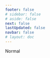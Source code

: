 ```yaml
---
footer: false
# sidebar: false
# aside: false
next: false
lastUpdated: false
navbar: false
# layout: doc
---
```


<script setup>
const chatPrompts = [
  // Бизнес-услуги (первый блок)
  { id: "1", text: "Регистрация компании в ОАЭ", category: "business" },
  { id: "2", text: "Создание компании в Mainland", category: "business" },
  { id: "3", text: "Регистрация компании в Free Zone", category: "business" },
  { id: "4", text: "Создание оффшорной компании", category: "business" },
  { id: "5", text: "Фриланс виза в ОАЭ", category: "business" },
  { id: "6", text: "Бизнес-лицензия в Дубае", category: "business" },
  { id: "7", text: "Требования к торговой лицензии в ОАЭ", category: "business" },
  { id: "23", text: "Открытие бизнеса в ОАЭ", category: "business" },
  { id: "24", text: "Free Zone в Дубае", category: "business" },
  { id: "25", text: "Регистрация компании в ОАЭ", category: "business" },
  { id: "26", text: "Фриланс виза в ОАЭ", category: "business" },
  
  // Визы и иммиграция
  { id: "8", text: "Оформление Golden Visa в ОАЭ", category: "visa" },
  { id: "9", text: "Рабочая виза в ОАЭ", category: "visa" },
  { id: "10", text: "Спонсорство семейной визы в ОАЭ", category: "visa" },
  { id: "11", text: "Требования к медицинскому осмотру для визы", category: "visa" },
  { id: "12", text: "Процесс получения резидентской визы ОАЭ", category: "visa" },
  { id: "27", text: "Визовые требования ОАЭ", category: "visa" },
  
  // Юридические и документы
  { id: "13", text: "Оформление Emirates ID", category: "legal" },
  { id: "14", text: "Легализация документов в ОАЭ", category: "legal" },
  { id: "15", text: "Доверенность в ОАЭ", category: "legal" },
  { id: "16", text: "Проверка бизнес-контрактов в ОАЭ", category: "legal" },
  { id: "40", text: "Продление Emirates ID", category: "legal" },
  
  // Финансовые услуги
  { id: "17", text: "Корпоративный банковский счет в ОАЭ", category: "finance" },
  { id: "18", text: "Регистрация НДС в ОАЭ", category: "finance" },
  { id: "19", text: "Бухгалтерские услуги в ОАЭ", category: "finance" },
  { id: "20", text: "Economic Substance Regulations в ОАЭ", category: "finance" },
  { id: "41", text: "Банковские услуги в ОАЭ", category: "finance" },
  
  // Недвижимость и услуги
  { id: "21", text: "Инвестиции в недвижимость ОАЭ", category: "property" },
  { id: "22", text: "Аренда офиса в Дубае", category: "property" },

  // Здравоохранение
  { id: "47", text: "Медицинская страховка в ОАЭ", category: "healthcare" },
  { id: "48", text: "Лучшие больницы в Дубае", category: "healthcare" },
  { id: "49", text: "Медицинский осмотр в ОАЭ", category: "healthcare" },
  
  // Туризм и развлечения (в конце)
  { id: "28", text: "Туристические достопримечательности Дубая", category: "travel" },
  { id: "29", text: "Expo City Dubai", category: "attractions" },
  { id: "30", text: "Билеты в Dubai Frame", category: "attractions" },
  { id: "31", text: "Билеты в Burj Khalifa", category: "attractions" },
  { id: "32", text: "Museum of the Future", category: "attractions" },
  { id: "33", text: "Abu Dhabi Louvre", category: "attractions" },
  { id: "34", text: "Ferrari World Abu Dhabi", category: "attractions" },
  { id: "35", text: "Шопинг в Dubai Mall", category: "shopping" },
]
</script>

<AIChat :prompts="chatPrompts" />

<userStyle>Normal</userStyle>